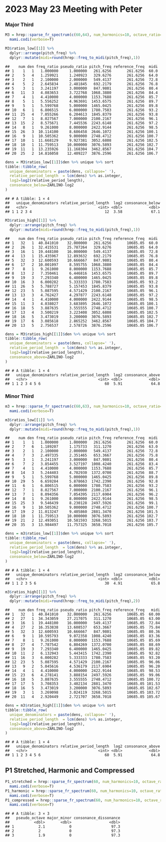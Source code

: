 2023 May 23 Meeting with Peter
================

### Major Third

``` r
M3 = hrep::sparse_fr_spectrum(c(60,64), num_harmonics=10, octave_ratio=2.1) %>%
  mami.codi(verbose=T)
```

``` r
M3$ratios_low[[1]] %>% 
  dplyr::arrange(pitch_freq) %>% 
  dplyr::mutate(midi=round(hrep::freq_to_midi(pitch_freq),1))
```

    ##    num den freq_ratio pseudo_ratio pitch_freq reference_freq  midi
    ## 1    1   1   1.000000     1.000000   261.6256       261.6256  60.0
    ## 2    5   4   1.259921     1.240923   329.6276       261.6256  64.0
    ## 3    2   1   2.100000     2.000000   549.4137       261.6256  72.8
    ## 4    5   2   2.645834     2.481845   692.2179       261.6256  76.8
    ## 5    3   1   3.241197     3.000000   847.9801       261.6256  80.4
    ## 6   11   3   4.083653     3.722768  1068.3880       261.6256  84.4
    ## 7    4   1   4.410000     4.000000  1153.7688       261.6256  85.7
    ## 8    5   1   5.556252     4.963691  1453.6575       261.6256  89.7
    ## 9    5   1   5.599768     5.000000  1465.0425       261.6256  89.8
    ## 10   6   1   6.806515     6.000000  1780.7583       261.6256  93.2
    ## 11  25   4   7.055266     6.204613  1845.8379       261.6256  93.8
    ## 12   7   1   8.027567     7.000000  2100.2167       261.6256  96.1
    ## 13  15   2   8.575671     7.445536  2243.6148       261.6256  97.2
    ## 14   8   1   9.261000     8.000000  2422.9144       261.6256  98.5
    ## 15  26   3  10.114100     8.686458  2646.1072       261.6256 100.1
    ## 16   9   1  10.505362     9.000000  2748.4712       261.6256 100.7
    ## 17  10   1  11.668129     9.927381  3052.6808       261.6256 102.5
    ## 18  10   1  11.759513    10.000000  3076.5893       261.6256 102.7
    ## 19  11   1  13.235926    11.168304  3462.8567       261.6256 104.7
    ## 20  25   2  14.816058    12.409227  3876.2596       261.6256 106.7

``` r
dens = M3$ratios_low[[1]]$den %>% unique %>% sort
tibble::tibble_row(
  unique_denominators = paste(dens, collapse=' '),
  relative_period_length  = lcm(dens) %>% as.integer,
  log2=log2(relative_period_length),
  consonance_below=ZARLINO-log2
)
```

    ## # A tibble: 1 × 4
    ##   unique_denominators relative_period_length  log2 consonance_below
    ##   <chr>                                <int> <dbl>            <dbl>
    ## 1 1 2 3 4                                 12  3.58             67.1

``` r
M3$ratios_high[[1]] %>%
  dplyr::arrange(pitch_freq) %>% 
  dplyr::mutate(midi=round(hrep::freq_to_midi(pitch_freq),1))
```

    ##    num den freq_ratio pseudo_ratio pitch_freq reference_freq  midi
    ## 1   32   1  40.841010    32.000000   261.6256       10685.05  60.0
    ## 2   26   1  32.415531    25.787264   329.6276       10685.05  64.0
    ## 3   16   1  19.448100    16.000000   549.4137       10685.05  72.8
    ## 4   13   1  15.435967    12.893632   692.2179       10685.05  76.8
    ## 5   32   3  12.600593    10.666667   847.9801       10685.05  80.4
    ## 6   17   2  10.001097     8.595755  1068.3880       10685.05  84.4
    ## 7    8   1   9.261000     8.000000  1153.7688       10685.05  85.7
    ## 8   13   2   7.350461     6.446816  1453.6575       10685.05  89.7
    ## 9   19   3   7.293340     6.400000  1465.0425       10685.05  89.8
    ## 10  16   3   6.000282     5.333333  1780.7583       10685.05  93.2
    ## 11  26   5   5.788727     5.157453  1845.8379       10685.05  93.8
    ## 12  23   5   5.087595     4.571429  2100.2167       10685.05  96.1
    ## 13  13   3   4.762427     4.297877  2243.6148       10685.05  97.2
    ## 14   4   1   4.410000     4.000000  2422.9144       10685.05  98.5
    ## 15  11   3   4.038027     3.683895  2646.1072       10685.05 100.1
    ## 16  18   5   3.887635     3.555555  2748.4712       10685.05 100.7
    ## 17  13   4   3.500219     3.223408  3052.6808       10685.05 102.5
    ## 18  16   5   3.473019     3.200000  3076.5893       10685.05 102.7
    ## 19  17   6   3.085618     2.865252  3462.8567       10685.05 104.7
    ## 20  13   5   2.756537     2.578726  3876.2596       10685.05 106.7

``` r
dens = M3$ratios_high[[1]]$den %>% unique %>% sort
tibble::tibble_row(
  unique_denominators = paste(dens, collapse=' '),
  relative_period_length  = lcm(dens) %>% as.integer,
  log2=log2(relative_period_length),
  consonance_above=ZARLINO-log2
)
```

    ## # A tibble: 1 × 4
    ##   unique_denominators relative_period_length  log2 consonance_above
    ##   <chr>                                <int> <dbl>            <dbl>
    ## 1 1 2 3 4 5 6                             60  5.91             64.8

### Minor Third

``` r
m3 = hrep::sparse_fr_spectrum(c(60,63), num_harmonics=10, octave_ratio=2.1) %>%
  mami.codi(verbose=T)
```

``` r
m3$ratios_low[[1]] %>%
  dplyr::arrange(pitch_freq) %>% 
  dplyr::mutate(midi=round(hrep::freq_to_midi(pitch_freq),1))
```

    ##    num den freq_ratio pseudo_ratio pitch_freq reference_freq  midi
    ## 1    1   1   1.000000     1.000000   261.6256       261.6256  60.0
    ## 2    7   6   1.189207     1.175733   311.1270       261.6256  63.0
    ## 3    2   1   2.100000     2.000000   549.4137       261.6256  72.8
    ## 4    7   3   2.497335     2.351465   653.3667       261.6256  75.8
    ## 5    3   1   3.241197     3.000000   847.9801       261.6256  80.4
    ## 6    7   2   3.854455     3.527197  1008.4240       261.6256  83.4
    ## 7    4   1   4.410000     4.000000  1153.7688       261.6256  85.7
    ## 8   14   3   5.244403     4.702930  1372.0700       261.6256  88.7
    ## 9    5   1   5.599768     5.000000  1465.0425       261.6256  89.8
    ## 10  29   5   6.659284     5.878663  1742.2390       261.6256  92.8
    ## 11   6   1   6.806515     6.000000  1780.7583       261.6256  93.2
    ## 12   7   1   8.027567     7.000000  2100.2167       261.6256  96.1
    ## 13   7   1   8.094356     7.054395  2117.6904       261.6256  96.2
    ## 14   8   1   9.261000     8.000000  2422.9144       261.6256  98.5
    ## 15  25   3   9.546439     8.230128  2497.5926       261.6256  99.1
    ## 16   9   1  10.505362     9.000000  2748.4712       261.6256 100.7
    ## 17  19   2  11.013247     9.405860  2881.3470       261.6256 101.5
    ## 18  10   1  11.759513    10.000000  3076.5893       261.6256 102.7
    ## 19  21   2  12.493051    10.581593  3268.5015       261.6256 103.7
    ## 20  35   3  13.984497    11.757325  3658.7018       261.6256 105.7

``` r
dens = m3$ratios_low[[1]]$den %>% unique %>% sort
tibble::tibble_row(
  unique_denominators = paste(dens, collapse=' '),
  relative_period_length  = lcm(dens) %>% as.integer,
  log2=log2(relative_period_length),
  consonance_below=ZARLINO-log2
)
```

    ## # A tibble: 1 × 4
    ##   unique_denominators relative_period_length  log2 consonance_below
    ##   <chr>                                <int> <dbl>            <dbl>
    ## 1 1 2 3 5 6                               30  4.91             65.8

``` r
m3$ratios_high[[1]] %>%
  dplyr::arrange(pitch_freq) %>% 
  dplyr::mutate(midi=round(hrep::freq_to_midi(pitch_freq),2))
```

    ##    num den freq_ratio pseudo_ratio pitch_freq reference_freq   midi
    ## 1   32   1  40.841010    32.000000   261.6256       10685.05  60.00
    ## 2   27   1  34.343059    27.217075   311.1270       10685.05  63.00
    ## 3   16   1  19.448100    16.000000   549.4137       10685.05  72.84
    ## 4   27   2  16.353838    13.608537   653.3667       10685.05  75.84
    ## 5   32   3  12.600593    10.666667   847.9801       10685.05  80.36
    ## 6    9   1  10.595793     9.072358  1008.4240       10685.05  83.36
    ## 7    8   1   9.261000     8.000000  1153.7688       10685.05  85.69
    ## 8   27   4   7.787542     6.804269  1372.0700       10685.05  88.69
    ## 9   19   3   7.293340     6.400000  1465.0425       10685.05  89.82
    ## 10  11   2   6.132943     5.443415  1742.2390       10685.05  92.82
    ## 11  16   3   6.000282     5.333333  1780.7583       10685.05  93.20
    ## 12  23   5   5.087595     4.571429  2100.2167       10685.05  96.06
    ## 13   9   2   5.045616     4.536179  2117.6904       10685.05  96.20
    ## 14   4   1   4.410000     4.000000  2422.9144       10685.05  98.53
    ## 15  23   6   4.278141     3.888154  2497.5926       10685.05  99.06
    ## 16  18   5   3.887635     3.555555  2748.4712       10685.05 100.72
    ## 17  17   5   3.708353     3.402134  2881.3470       10685.05 101.53
    ## 18  16   5   3.473019     3.200000  3076.5893       10685.05 102.67
    ## 19   3   1   3.269098     3.024119  3268.5015       10685.05 103.72
    ## 20  11   4   2.920449     2.721707  3658.7018       10685.05 105.67

``` r
dens = m3$ratios_high[[1]]$den %>% unique %>% sort
tibble::tibble_row(
  unique_denominators = paste(dens, collapse=' '),
  relative_period_length  = lcm(dens) %>% as.integer,
  log2=log2(relative_period_length),
  consonance_above=ZARLINO-log2
)
```

    ## # A tibble: 1 × 4
    ##   unique_denominators relative_period_length  log2 consonance_above
    ##   <chr>                                <int> <dbl>            <dbl>
    ## 1 1 2 3 4 5 6                             60  5.91             64.8

## P1 Stretched, Harmonic and Compressed

``` r
P1_stretched = hrep::sparse_fr_spectrum(60, num_harmonics=10, octave_ratio=2.1) %>%
  mami.codi(verbose=T)
P1_harmonic = hrep::sparse_fr_spectrum(60, num_harmonics=10, octave_ratio=2.0) %>%
  mami.codi(verbose=T)
P1_compressed = hrep::sparse_fr_spectrum(60, num_harmonics=10, octave_ratio=1.9) %>%
  mami.codi(verbose=T)
```

    ## # A tibble: 3 × 3
    ##   pseudo_octave major_minor consonance_dissonance
    ##           <dbl>       <dbl>                 <dbl>
    ## 1           2.1           0                  97.3
    ## 2           2             0                  97.3
    ## 3           1.9           0                  97.3
